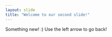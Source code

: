```yaml
---
layout: slide
title: "Welcome to our second slide!"
---
```

Something new! :)
Use the left arrow to go back!
